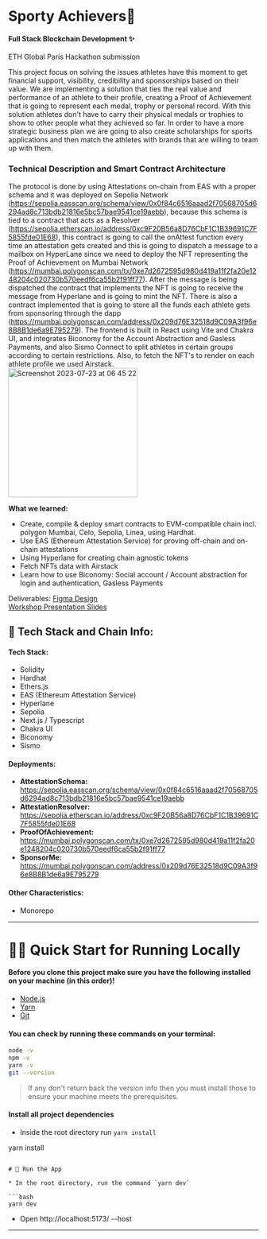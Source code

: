 # Sporty Achievers👋 
#### Full Stack Blockchain Development ✨
<p>ETH Global Paris Hackathon submission</p>
<p>This project focus on solving the issues athletes have this moment to get financial support, visibility, credibility and sponsorships based on their value. 
We are implementing a solution that ties the real value and performance of an athlete to their profile, creating a Proof of Achievement that is going to represent each medal, trophy or personal record. With this solution athletes don't have to carry their physical medals or trophies to show to other people what they achieved so far.
In order to have a more strategic business plan we are going to also create scholarships for sports applications and then match the athletes with brands that are willing to team up with them.</p>

### Technical Description and Smart Contract Architecture
The protocol is done by using Attestations on-chain from EAS with a proper schema and it was deployed on Sepolia Network (https://sepolia.easscan.org/schema/view/0x0f84c6516aaad2f70568705d6294ad8c713bdb21816e5bc57bae9541ce19aebb), because this schema is tied to a contract that acts as a Resolver (https://sepolia.etherscan.io/address/0xc9F20B56a8D76CbF1C1B39691C7F5855fde01E68), this contract is going to call the onAttest function every time an attestation gets created and this is going to dispatch a message to a mailbox on HyperLane since we need to deploy the NFT representing the Proof of Achievement on Mumbai Network (https://mumbai.polygonscan.com/tx/0xe7d2672595d980d419a11f2fa20e1248204c020730b570eedf6ca55b2f91ff77). After the message is being dispatched the contract that implements the NFT is going to receive the message from Hyperlane and is going to mint the NFT.
There is also a contract implemented that is going to store all the funds each athlete gets from sponsoring through the dapp (https://mumbai.polygonscan.com/address/0x209d76E32518d9C09A3f96e8B8B1de6a9E795279).
The frontend is built in React using Vite and Chakra UI, and integrates Biconomy for the Account Abstraction and Gasless Payments, and also Sismo Connect to split athletes in certain groups according to certain restrictions. Also, to fetch the NFT's to render on each athlete profile we used Airstack. </br>
<img width="260" alt="Screenshot 2023-07-23 at 06 45 22" src="https://github.com/rutefig/sporty-achievers/assets/23409167/057825c5-4596-49b2-bfe0-37c17c6fa61b">



**What we learned:**
* Create, compile & deploy  smart contracts to EVM-compatible chain incl. polygon Mumbai, Celo, Sepolia, Linea, using Hardhat.
* Use EAS (Ethereum Attestation Service) for proving off-chain and on-chain attestations
* Using Hyperlane for creating chain agnostic tokens
* Fetch NFTs data with Airstack 
* Learn how to use Biconomy: Social account / Account abstraction for login and authentication, Gasless Payments



Deliverables:
[Figma Design](https://www.figma.com/file/QAvEbBbUgPoibLXBJ7gVG7/Untitled?type=design&node-id=1-2&mode=design&t=yuADCHwoypu7sprr-0) </br>
[Workshop Presentation Slides](https://www.canva.com/design/DAFpXjHjCAk/ShucBjks85CoavsYM0FtJA/edit?utm_content=DAFpXjHjCAk&utm_campaign=designshare&utm_medium=link2&utm_source=sharebutton)

## 🤖 Tech Stack and Chain Info:

#### Tech Stack: 
 - Solidity
 - Hardhat
 - Ethers.js
 - EAS (Ethereum Attestation Service)
 - Hyperlane
 - Sepolia
 - Next.js / Typescript
 - Chakra UI
 - Biconomy
 - Sismo
 

#### Deployments:
- **AttestationSchema:** https://sepolia.easscan.org/schema/view/0x0f84c6516aaad2f70568705d6294ad8c713bdb21816e5bc57bae9541ce19aebb
- **AttestationResolver:** https://sepolia.etherscan.io/address/0xc9F20B56a8D76CbF1C1B39691C7F5855fde01E68
- **ProofOfAchievement:** https://mumbai.polygonscan.com/tx/0xe7d2672595d980d419a11f2fa20e1248204c020730b570eedf6ca55b2f91ff77
- **SponsorMe:** https://mumbai.polygonscan.com/address/0x209d76E32518d9C09A3f96e8B8B1de6a9E795279

#### Other Characteristics: 
 - Monorepo
  
 ---

# 🏄‍♂️ Quick Start for Running Locally

#### Before you clone this project make sure you have the following installed on your machine (in this order)!
* [Node.js](https://nodejs.org/en/) 
* [Yarn](https://classic.yarnpkg.com/en/docs/install/)
* [Git](https://git-scm.com/downloads)

#### You can check by running these commands on your terminal:

```bash
node -v
npm -v
yarn -v
git --version
```
> If any don't return back the version info then you must install those to ensure your machine meets the prerequisites.

#### Install all project dependencies

* Inside the root directory run `yarn install`
  
yarn install
```

# 📱 Run the App

* In the root directory, run the command `yarn dev`

```bash
yarn dev
```
* Open http://localhost:5173/ --host

---
